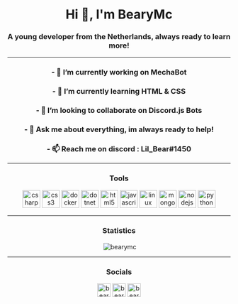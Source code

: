 <h1 align="center">Hi 👋, I'm BearyMc</h1>
<h3 align="center">A young developer from the Netherlands, always ready to learn more!</h3>

<hr>

<h3 align="center">- 🔭 I’m currently working on MechaBot</h3>

<h3 align="center">- 🌱 I’m currently learning HTML & CSS</h3>

<h3 align="center">- 👯 I’m looking to collaborate on Discord.js Bots</h3>

<h3 align="center">- 💬 Ask me about everything, im always ready to help!</h3>

<h3 align="center">- 📫 Reach me on discord : Lil_Bear#1450</h3>

<hr>

<h3 align="center">Tools</h3>
<p align="center"><img src="https://devicons.github.io/devicon/devicon.git/icons/csharp/csharp-original.svg" alt="csharp" width="40" height="40"/> <img src="https://devicons.github.io/devicon/devicon.git/icons/css3/css3-original-wordmark.svg" alt="css3" width="40" height="40"/> <img src="https://devicons.github.io/devicon/devicon.git/icons/docker/docker-original-wordmark.svg" alt="docker" width="40" height="40"/> <img src="https://devicons.github.io/devicon/devicon.git/icons/dot-net/dot-net-original-wordmark.svg" alt="dotnet" width="40" height="40"/> <img src="https://devicons.github.io/devicon/devicon.git/icons/html5/html5-original-wordmark.svg" alt="html5" width="40" height="40"/> <img src="https://devicons.github.io/devicon/devicon.git/icons/javascript/javascript-original.svg" alt="javascript" width="40" height="40"/> <img src="https://devicons.github.io/devicon/devicon.git/icons/linux/linux-original.svg" alt="linux" width="40" height="40"/> <img src="https://devicons.github.io/devicon/devicon.git/icons/mongodb/mongodb-original-wordmark.svg" alt="mongodb" width="40" height="40"/> <img src="https://devicons.github.io/devicon/devicon.git/icons/nodejs/nodejs-original-wordmark.svg" alt="nodejs" width="40" height="40"/> <img src="https://devicons.github.io/devicon/devicon.git/icons/python/python-original.svg" alt="python" width="40" height="40"/></p>

<hr>

<h3 align="center">Statistics</h3>
<p align="center">&nbsp;<img align="center" src="https://github-readme-stats.vercel.app/api?username=bearymc&show_icons=true" alt="bearymc" /></p>

<hr>

<h3 align="center">Socials</h3>
<p align="center">
<a href="https://dev.to/bearymc" target="blank"><img align="center" src="https://cdn.jsdelivr.net/npm/simple-icons@3.0.1/icons/dev-dot-to.svg" alt="bearymc" height="30" width="30" /></a>
<a href="https://twitter.com/beary,c" target="blank"><img align="center" src="https://cdn.jsdelivr.net/npm/simple-icons@3.0.1/icons/twitter.svg" alt="beary,c" height="30" width="30" /></a>
<a href="https://fb.com/bearymc" target="blank"><img align="center" src="https://cdn.jsdelivr.net/npm/simple-icons@3.0.1/icons/facebook.svg" alt="bearymc" height="30" width="30" /></a>
</p>

